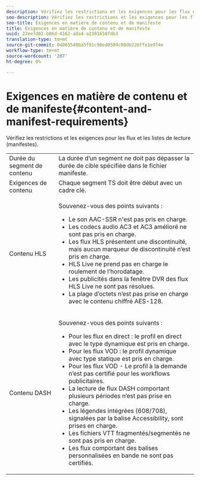 ```yaml
---
description: Vérifiez les restrictions et les exigences pour les flux et les listes de lecture (manifestes).
seo-description: Vérifiez les restrictions et les exigences pour les flux et les listes de lecture (manifestes).
seo-title: Exigences en matière de contenu et de manifeste
title: Exigences en matière de contenu et de manifeste
uuid: 22ee7d02-b06d-4162-a8a4-a2391658fdb3
translation-type: tm+mt
source-git-commit: 040655d8ba5f91c98ed0584c08db226ffe1e0f4e
workflow-type: tm+mt
source-wordcount: '207'
ht-degree: 0%

---
```



# Exigences en matière de contenu et de manifeste{#content-and-manifest-requirements}

Vérifiez les restrictions et les exigences pour les flux et les listes de lecture (manifestes).

<table id="table_D7C38CD3B4D24C3D9A3B55D8CEFE7366"> 
 <tbody> 
  <tr> 
   <td colname="col1"> Durée du segment de contenu </td> 
   <td colname="col2"> La durée d’un segment ne doit pas dépasser la durée de cible spécifiée dans le fichier manifeste. </td> 
  </tr> 
  <tr> 
   <td colname="col1"> Exigences de contenu </td> 
   <td colname="col2"> Chaque segment TS doit être début avec un cadre clé. </td> 
  </tr> 
  <tr> 
   <td colname="col1"> Contenu HLS </td> 
   <td colname="col2"> <p>Souvenez-vous des points suivants : 
     <ul id="ul_B226605345EA46F69DA1380E16826117"> 
      <li id="li_6564DC0E879544BB8513DD2D1CFBA8DE">Le son AAC-SSR n'est pas pris en charge. </li> 
      <li id="li_B73CAEBE4347406EA4DB25551B444BDA">Les codecs audio AC3 et AC3 amélioré ne sont pas pris en charge. </li> 
      <li id="li_5986DD33C0FE485D99D4C00E2E6012CA">Les flux HLS présentent une discontinuité, mais aucun marqueur de discontinuité n’est pris en charge. </li> 
      <li id="li_FED8686372DF4A39BAABC531BA4EB137">HLS Live ne prend pas en charge le roulement de l’horodatage. </li> 
      <li id="li_565CFBEAD9874BA48F6E25B0893BF131">Les publicités dans la fenêtre DVR des flux HLS Live ne sont pas résolues. </li> 
      <li id="li_7D22EA32C94240D79EDDA96D9E72FE8F">La plage d’octets n’est pas prise en charge avec le contenu chiffré AES-128. </li> 
     </ul></p> </td> 
  </tr> 
  <tr> 
   <td colname="col1"> Contenu DASH </td> 
   <td colname="col2"> <p>Souvenez-vous des points suivants : 
     <ul id="ul_9D33C2418F9F49DEAE0E642301726F89"> 
      <li id="li_74C69A21A7BD4831B92F0D57900E1CB1">Pour les flux en direct : le profil en direct avec le type dynamique est pris en charge. </li> 
      <li id="li_0C8743DB152047819D23C9F180998AD7">Pour les flux VOD : le profil dynamique avec type statique est pris en charge. </li> 
      <li id="li_FBC6828663FB413798A4BDAF0B9831AA">Pour les flux VOD - Le profil à la demande n’est pas certifié pour les workflows publicitaires. </li> 
      <li id="li_4393B9B1F6144BDEAE484C879750ED23">La lecture de flux DASH comportant plusieurs périodes n’est pas prise en charge. </li> 
      <li id="li_6A2CEC4E974C4D44A45F5503A1A9D8D0">Les légendes intégrées (608/708), signalées par la balise Accessibility, sont prises en charge. </li> 
      <li id="li_EDE93DF4F3A64A53BA80877F701A8F0D">Les fichiers VTT fragmentés/segmentés ne sont pas pris en charge. </li> 
      <li id="li_8897F73611194030A490A4FF1178364C">Les flux comportant des balises personnalisées en bande ne sont pas certifiés. </li> 
     </ul></p> </td> 
  </tr> 
 </tbody> 
</table>

